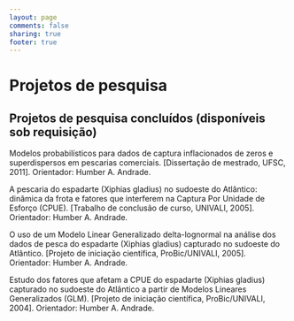 ```yaml
---
layout: page
comments: false
sharing: true
footer: true
---
```


# Projetos de pesquisa

## Projetos de pesquisa concluídos (disponíveis sob requisição)

Modelos probabilísticos para dados de captura inflacionados de zeros e superdispersos em pescarias comerciais. [Dissertação de mestrado, UFSC, 2011]. Orientador: Humber A. Andrade.

A pescaria do espadarte (Xiphias gladius) no sudoeste do Atlântico: dinâmica da frota e fatores que interferem na Captura Por Unidade de Esforço (CPUE). [Trabalho de conclusão de curso, UNIVALI, 2005]. Orientador: Humber A. Andrade.

O uso de um Modelo Linear Generalizado delta-lognormal na análise dos dados de pesca do espadarte (Xiphias gladius) capturado no sudoeste do Atlântico. [Projeto de iniciação científica, ProBic/UNIVALI, 2005]. Orientador: Humber A. Andrade.

Estudo dos fatores que afetam a CPUE do espadarte (Xiphias gladius) capturado no sudoeste do Atlântico a partir de Modelos Lineares Generalizados (GLM). [Projeto de iniciação científica, ProBic/UNIVALI, 2004]. Orientador: Humber A. Andrade.